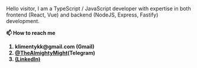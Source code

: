 Hello visitor, I am a TypeScript / JavaScript developer with expertise in both frontend (React, Vue) and backend (NodeJS, Express, Fastify) development.

<strong>📫 How to reach me <strong>
<ol> 
  <li> klimentykk@gmail.com <b>(Gmail)</b></li>
  <li> <a href="https://t.me/TheAlmightyMight">@TheAlmightyMight</a><b>(Telegram)</b></li>
  <li> <a href="https://www.linkedin.com/in/klimenty-karavaev/"><b>(LinkedIn)</b></a></li>
</ol>
  
 

